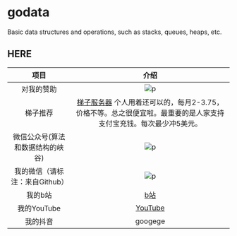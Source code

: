 # godata
Basic data structures and operations, such as stacks, queues, heaps, etc.
## HERE
|项目|介绍|
|:---:|:---:|
|对我的赞助|![p](https://raw.githubusercontent.com/basicExploration/Demos/master/donate.png)|
|梯子推荐|[梯子服务器](https://app.cloudcone.com/?ref=2525) 个人用着还可以的，每月2-3.75，价格不等。总之很便宜啦。最重要的是人家支持支付宝充钱。每次最少冲5美元。|
|微信公众号(算法和数据结构的峡谷)|![p](https://raw.githubusercontent.com/googege/GOFamily/master/joinUsW.jpg)|
|我的微信（请标注：来自Github）|![p](https://raw.githubusercontent.com/googege/GOFamily/master/me.jpeg)|
|我的b站|[b站](https://space.bilibili.com/23170151)|
|我的YouTube|[YouTube](https://www.youtube.com/channel/UCM_-pFgD_HZDGD0yxfzguRQ?view_as=subscriber)|
|我的抖音|googege|
